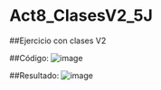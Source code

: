 # Act8_ClasesV2_5J

##Ejercicio con clases V2

##Código:
![image](https://github.com/user-attachments/assets/d8387f3b-fa61-44e4-961a-fb65c966ddca)

##Resultado:
![image](https://github.com/user-attachments/assets/06e7ade5-491e-4892-98ed-68d2afb20ce8)


